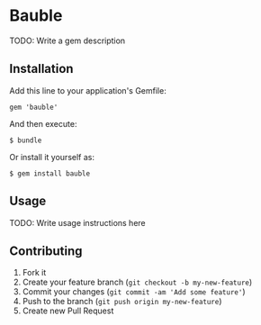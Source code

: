 # Bauble

TODO: Write a gem description

## Installation

Add this line to your application's Gemfile:

    gem 'bauble'

And then execute:

    $ bundle

Or install it yourself as:

    $ gem install bauble

## Usage

TODO: Write usage instructions here

## Contributing

1. Fork it
2. Create your feature branch (`git checkout -b my-new-feature`)
3. Commit your changes (`git commit -am 'Add some feature'`)
4. Push to the branch (`git push origin my-new-feature`)
5. Create new Pull Request
